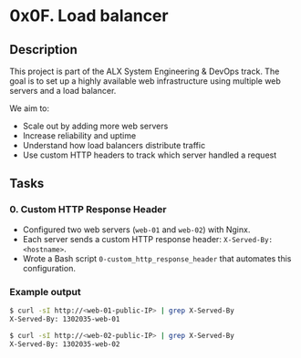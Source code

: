 # 0x0F. Load balancer

## Description

This project is part of the ALX System Engineering & DevOps track. The goal is to set up a highly available web infrastructure using multiple web servers and a load balancer. 

We aim to:

- Scale out by adding more web servers
- Increase reliability and uptime
- Understand how load balancers distribute traffic
- Use custom HTTP headers to track which server handled a request

## Tasks

### 0. Custom HTTP Response Header

- Configured two web servers (`web-01` and `web-02`) with Nginx.
- Each server sends a custom HTTP response header: `X-Served-By: <hostname>`.
- Wrote a Bash script `0-custom_http_response_header` that automates this configuration.

### Example output

```bash
$ curl -sI http://<web-01-public-IP> | grep X-Served-By
X-Served-By: 1302035-web-01

$ curl -sI http://<web-02-public-IP> | grep X-Served-By
X-Served-By: 1302035-web-02
